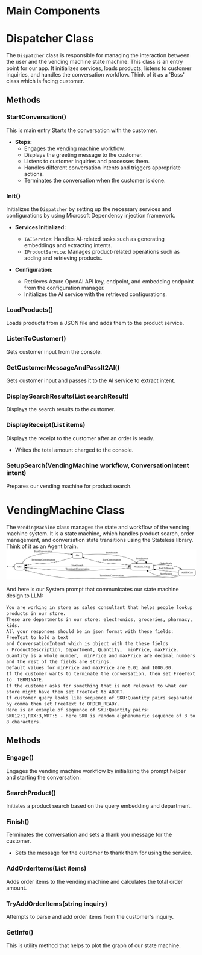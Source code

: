 # Main Components

# Dispatcher Class 

The `Dispatcher` class is responsible for managing the interaction between the user and the vending machine state machine. This class is an entry point for our app. It initializes services, loads products, listens to customer inquiries, and handles the conversation workflow. Think of it as a 'Boss' class which is facing customer. 

## Methods

### StartConversation()

This is main entry Starts the conversation with the customer.

- **Steps:**
  - Engages the vending machine workflow.
  - Displays the greeting message to the customer.
  - Listens to customer inquiries and processes them.
  - Handles different conversation intents and triggers appropriate actions.
  - Terminates the conversation when the customer is done.


### Init()

Initializes the `Dispatcher` by setting up the necessary services and configurations by using Microsoft Dependency injection framework.

- **Services Initialized:**
  - `IAIService`: Handles AI-related tasks such as generating embeddings and extracting intents.
  - `IProductService`: Manages product-related operations such as adding and retrieving products.

- **Configuration:**
  - Retrieves Azure OpenAI API key, endpoint, and embedding endpoint from the configuration manager.
  - Initializes the AI service with the retrieved configurations.

### LoadProducts()

Loads products from a JSON file and adds them to the product service.

### ListenToCustomer()

Gets customer input from the console.

### GetCustomerMessageAndPassIt2AI()

Gets customer input and passes it to the AI service to extract intent.

### DisplaySearchResults(List<ProductSearchResult> searchResult)

Displays the search results to the customer.

### DisplayReceipt(List<OrderItem> items)

Displays the receipt to the customer after an order is ready.
  - Writes the total amount charged to the console.

### SetupSearch(VendingMachine workflow, ConversationIntent intent)

Prepares our vending machine for product search.

# VendingMachine Class 

The `VendingMachine` class manages the state and workflow of the vending machine system. It is a state machine, which handles product search, order management, and conversation state transitions using the Stateless library. Think of it as an Agent brain. 
![Vendor Machine graph](./vending-machine.svg)

And here is our System prompt that communicates our state machine design to LLM:

```
You are working in store as sales consultant that helps people lookup products in our store. 
These are departments in our store: electronics, groceries, pharmacy, kids.  
All your responses should be in json format with these fields: 
FreeText to hold a text 
and ConversationIntent which is object with the these fields 
- ProductDescription, Department, Quantity,  minPrice, maxPrice. 
Quantity is a whole number,  minPrice and maxPrice are decimal numbers 
and the rest of the fields are strings. 
Default values for minPrice and maxPrice are 0.01 and 1000.00. 
If the customer wants to terminate the conversation, then set FreeText to  TERMINATE. 
If the customer asks for something that is not relevant to what our store might have then set FreeText to ABORT.
If customer query looks like sequence of SKU:Quantity pairs separated by comma then set FreeText to ORDER_READY. 
Here is an example of sequence of SKU:Quantity pairs: SKU12:1,RTX:3,WRT:5 - here SKU is random alphanumeric sequence of 3 to 8 characters.
```

## Methods

### Engage()

Engages the vending machine workflow by initializing the prompt helper and starting the conversation.

### SearchProduct()

Initiates a product search based on the query embedding and department.

### Finish()

Terminates the conversation and sets a thank you message for the customer.
  - Sets the message for the customer to thank them for using the service.

### AddOrderItems(List<OrderItem> items)

Adds order items to the vending machine and calculates the total order amount.

### TryAddOrderItems(string inquiry)

Attempts to parse and add order items from the customer's inquiry.

### GetInfo()

This is utility method that helps to plot the graph of our state machine.


